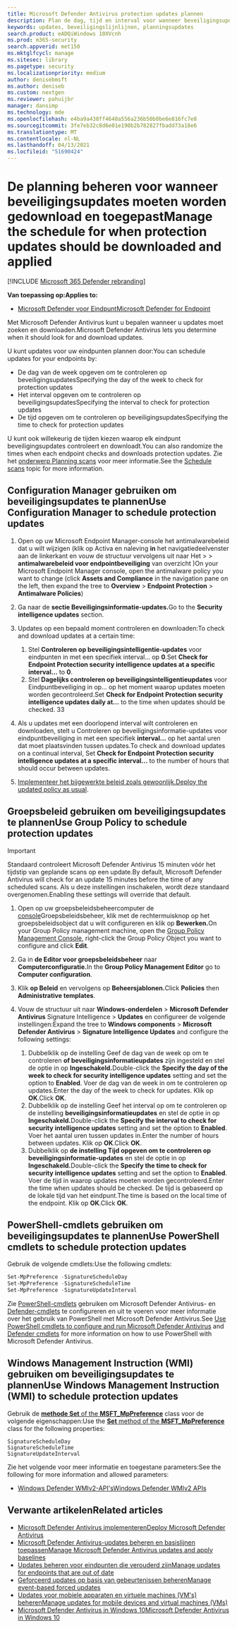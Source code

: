 ```yaml
---
title: Microsoft Defender Antivirus protection updates plannen
description: Plan de dag, tijd en interval voor wanneer beveiligingsupdates moeten worden gedownload
keywords: updates, beveiligingslijnlijnen, planningsupdates
search.product: eADQiWindows 10XVcnh
ms.prod: m365-security
search.appverid: met150
ms.mktglfcycl: manage
ms.sitesec: library
ms.pagetype: security
ms.localizationpriority: medium
author: denisebmsft
ms.author: deniseb
ms.custom: nextgen
ms.reviewer: pahuijbr
manager: dansimp
ms.technology: mde
ms.openlocfilehash: e4ba9a438ff4640a556a236b50b0be6e816fc7e8
ms.sourcegitcommit: 3fe7eb32c8d6e01e190b2b782827fbadd73a18e6
ms.translationtype: MT
ms.contentlocale: nl-NL
ms.lasthandoff: 04/13/2021
ms.locfileid: "51690424"
---
```

# <a name="manage-the-schedule-for-when-protection-updates-should-be-downloaded-and-applied"></a><span data-ttu-id="e4b5f-104">De planning beheren voor wanneer beveiligingsupdates moeten worden gedownload en toegepast</span><span class="sxs-lookup"><span data-stu-id="e4b5f-104">Manage the schedule for when protection updates should be downloaded and applied</span></span>

[!INCLUDE [Microsoft 365 Defender rebranding](../../includes/microsoft-defender.md)]


<span data-ttu-id="e4b5f-105">**Van toepassing op:**</span><span class="sxs-lookup"><span data-stu-id="e4b5f-105">**Applies to:**</span></span>

- [<span data-ttu-id="e4b5f-106">Microsoft Defender voor Eindpunt</span><span class="sxs-lookup"><span data-stu-id="e4b5f-106">Microsoft Defender for Endpoint</span></span>](/microsoft-365/security/defender-endpoint/)

<span data-ttu-id="e4b5f-107">Met Microsoft Defender Antivirus kunt u bepalen wanneer u updates moet zoeken en downloaden.</span><span class="sxs-lookup"><span data-stu-id="e4b5f-107">Microsoft Defender Antivirus lets you determine when it should look for and download updates.</span></span>

<span data-ttu-id="e4b5f-108">U kunt updates voor uw eindpunten plannen door:</span><span class="sxs-lookup"><span data-stu-id="e4b5f-108">You can schedule updates for your endpoints by:</span></span> 

- <span data-ttu-id="e4b5f-109">De dag van de week opgeven om te controleren op beveiligingsupdates</span><span class="sxs-lookup"><span data-stu-id="e4b5f-109">Specifying the day of the week to check for protection updates</span></span> 
- <span data-ttu-id="e4b5f-110">Het interval opgeven om te controleren op beveiligingsupdates</span><span class="sxs-lookup"><span data-stu-id="e4b5f-110">Specifying the interval to check for protection updates</span></span>
- <span data-ttu-id="e4b5f-111">De tijd opgeven om te controleren op beveiligingsupdates</span><span class="sxs-lookup"><span data-stu-id="e4b5f-111">Specifying the time to check for protection updates</span></span>

<span data-ttu-id="e4b5f-112">U kunt ook willekeurig de tijden kiezen waarop elk eindpunt beveiligingsupdates controleert en downloadt.</span><span class="sxs-lookup"><span data-stu-id="e4b5f-112">You can also randomize the times when each endpoint checks and downloads protection updates.</span></span> <span data-ttu-id="e4b5f-113">Zie het [onderwerp Planning scans](scheduled-catch-up-scans-microsoft-defender-antivirus.md) voor meer informatie.</span><span class="sxs-lookup"><span data-stu-id="e4b5f-113">See the [Schedule scans](scheduled-catch-up-scans-microsoft-defender-antivirus.md) topic for more information.</span></span>

## <a name="use-configuration-manager-to-schedule-protection-updates"></a><span data-ttu-id="e4b5f-114">Configuration Manager gebruiken om beveiligingsupdates te plannen</span><span class="sxs-lookup"><span data-stu-id="e4b5f-114">Use Configuration Manager to schedule protection updates</span></span>

1.  <span data-ttu-id="e4b5f-115">Open op uw Microsoft Endpoint Manager-console het antimalwarebeleid dat u wilt wijzigen (klik op Activa en naleving **in** het navigatiedeelvenster aan de linkerkant en vouw de structuur vervolgens uit naar Het  >    >  **antimalwarebeleid voor endpointbeveiliging** van overzicht )</span><span class="sxs-lookup"><span data-stu-id="e4b5f-115">On your Microsoft Endpoint Manager console, open the antimalware policy you want to change (click **Assets and Compliance** in the navigation pane on the left, then expand the tree to **Overview** > **Endpoint Protection** > **Antimalware Policies**)</span></span>

2.  <span data-ttu-id="e4b5f-116">Ga naar de **sectie Beveiligingsinformatie-updates.**</span><span class="sxs-lookup"><span data-stu-id="e4b5f-116">Go to the **Security intelligence updates** section.</span></span>

3. <span data-ttu-id="e4b5f-117">Updates op een bepaald moment controleren en downloaden:</span><span class="sxs-lookup"><span data-stu-id="e4b5f-117">To check and download updates at a certain time:</span></span>
      1. <span data-ttu-id="e4b5f-118">Stel **Controleren op beveiligingsintelligentie-updates** voor eindpunten in met een specifiek interval... op **0**.</span><span class="sxs-lookup"><span data-stu-id="e4b5f-118">Set **Check for Endpoint Protection security intelligence updates at a specific interval...** to **0**.</span></span>
      2. <span data-ttu-id="e4b5f-119">Stel **Dagelijks controleren op beveiligingsintelligentieupdates** voor Eindpuntbeveiliging in op... op het moment waarop updates moeten worden gecontroleerd.</span><span class="sxs-lookup"><span data-stu-id="e4b5f-119">Set **Check for Endpoint Protection security intelligence updates daily at...** to the time when updates should be checked.</span></span>
      <span data-ttu-id="e4b5f-120">3</span><span class="sxs-lookup"><span data-stu-id="e4b5f-120">3</span></span>
4. <span data-ttu-id="e4b5f-121">Als u updates met een doorlopend interval wilt controleren en downloaden, stelt u Controleren op beveiligingsinformatie-updates voor eindpuntbeveiliging in met een specifiek **interval...** op het aantal uren dat moet plaatsvinden tussen updates.</span><span class="sxs-lookup"><span data-stu-id="e4b5f-121">To check and download updates on a continual interval, Set **Check for Endpoint Protection security intelligence updates at a specific interval...** to the number of hours that should occur between updates.</span></span>

5.  <span data-ttu-id="e4b5f-122">[Implementeer het bijgewerkte beleid zoals gewoonlijk.](/sccm/protect/deploy-use/endpoint-antimalware-policies#deploy-an-antimalware-policy-to-client-computers)</span><span class="sxs-lookup"><span data-stu-id="e4b5f-122">[Deploy the updated policy as usual](/sccm/protect/deploy-use/endpoint-antimalware-policies#deploy-an-antimalware-policy-to-client-computers).</span></span>

## <a name="use-group-policy-to-schedule-protection-updates"></a><span data-ttu-id="e4b5f-123">Groepsbeleid gebruiken om beveiligingsupdates te plannen</span><span class="sxs-lookup"><span data-stu-id="e4b5f-123">Use Group Policy to schedule protection updates</span></span>

> [!IMPORTANT]
> <span data-ttu-id="e4b5f-124">Standaard controleert Microsoft Defender Antivirus 15 minuten vóór het tijdstip van geplande scans op een update.</span><span class="sxs-lookup"><span data-stu-id="e4b5f-124">By default, Microsoft Defender Antivirus will check for an update 15 minutes before the time of any scheduled scans.</span></span> <span data-ttu-id="e4b5f-125">Als u deze instellingen inschakelen, wordt deze standaard overgenomen.</span><span class="sxs-lookup"><span data-stu-id="e4b5f-125">Enabling these settings will override that default.</span></span>

1.  <span data-ttu-id="e4b5f-126">Open op uw groepsbeleidsbeheercomputer de [console](/previous-versions/windows/it-pro/windows-server-2008-R2-and-2008/cc731212(v=ws.11))Groepsbeleidsbeheer, klik met de rechtermuisknop op het groepsbeleidsobject dat u wilt configureren en klik op **Bewerken.**</span><span class="sxs-lookup"><span data-stu-id="e4b5f-126">On your Group Policy management machine, open the [Group Policy Management Console](/previous-versions/windows/it-pro/windows-server-2008-R2-and-2008/cc731212(v=ws.11)), right-click the Group Policy Object you want to configure and click **Edit**.</span></span>

3.  <span data-ttu-id="e4b5f-127">Ga in **de Editor voor groepsbeleidsbeheer** naar **Computerconfiguratie.**</span><span class="sxs-lookup"><span data-stu-id="e4b5f-127">In the **Group Policy Management Editor** go to **Computer configuration**.</span></span>

4.  <span data-ttu-id="e4b5f-128">Klik **op Beleid** en vervolgens op **Beheersjablonen.**</span><span class="sxs-lookup"><span data-stu-id="e4b5f-128">Click **Policies** then **Administrative templates**.</span></span>

5.  <span data-ttu-id="e4b5f-129">Vouw de structuur uit naar **Windows-onderdelen**  >  **Microsoft Defender Antivirus** Signature Intelligence  >  **Updates** en configureer de volgende instellingen:</span><span class="sxs-lookup"><span data-stu-id="e4b5f-129">Expand the tree to **Windows components** > **Microsoft Defender Antivirus** > **Signature Intelligence Updates** and configure the following settings:</span></span>

    1. <span data-ttu-id="e4b5f-130">Dubbelklik op de instelling Geef de dag van de week op om te controleren **of beveiligingsinformatieupdates** zijn ingesteld en stel de optie in op **Ingeschakeld.**</span><span class="sxs-lookup"><span data-stu-id="e4b5f-130">Double-click the **Specify the day of the week to check for security intelligence updates** setting and set the option to **Enabled**.</span></span> <span data-ttu-id="e4b5f-131">Voer de dag van de week in om te controleren op updates.</span><span class="sxs-lookup"><span data-stu-id="e4b5f-131">Enter the day of the week to check for updates.</span></span> <span data-ttu-id="e4b5f-132">Klik op **OK**.</span><span class="sxs-lookup"><span data-stu-id="e4b5f-132">Click **OK**.</span></span>
    2. <span data-ttu-id="e4b5f-133">Dubbelklik op de instelling Geef het interval op om te controleren op de instelling **beveiligingsinformatieupdates** en stel de optie in op **Ingeschakeld.**</span><span class="sxs-lookup"><span data-stu-id="e4b5f-133">Double-click the **Specify the interval to check for security intelligence updates** setting and set the option to **Enabled**.</span></span> <span data-ttu-id="e4b5f-134">Voer het aantal uren tussen updates in.</span><span class="sxs-lookup"><span data-stu-id="e4b5f-134">Enter the number of hours between updates.</span></span> <span data-ttu-id="e4b5f-135">Klik op **OK**.</span><span class="sxs-lookup"><span data-stu-id="e4b5f-135">Click **OK**.</span></span>
    3. <span data-ttu-id="e4b5f-136">Dubbelklik op **de instelling Tijd opgeven om te controleren op beveiligingsinformatie-updates** en stel de optie in op **Ingeschakeld.**</span><span class="sxs-lookup"><span data-stu-id="e4b5f-136">Double-click the **Specify the time to check for security intelligence updates** setting and set the option to **Enabled**.</span></span> <span data-ttu-id="e4b5f-137">Voer de tijd in waarop updates moeten worden gecontroleerd.</span><span class="sxs-lookup"><span data-stu-id="e4b5f-137">Enter the time when updates should be checked.</span></span> <span data-ttu-id="e4b5f-138">De tijd is gebaseerd op de lokale tijd van het eindpunt.</span><span class="sxs-lookup"><span data-stu-id="e4b5f-138">The time is based on the local time of the endpoint.</span></span> <span data-ttu-id="e4b5f-139">Klik op **OK**.</span><span class="sxs-lookup"><span data-stu-id="e4b5f-139">Click **OK**.</span></span>


## <a name="use-powershell-cmdlets-to-schedule-protection-updates"></a><span data-ttu-id="e4b5f-140">PowerShell-cmdlets gebruiken om beveiligingsupdates te plannen</span><span class="sxs-lookup"><span data-stu-id="e4b5f-140">Use PowerShell cmdlets to schedule protection updates</span></span>

<span data-ttu-id="e4b5f-141">Gebruik de volgende cmdlets:</span><span class="sxs-lookup"><span data-stu-id="e4b5f-141">Use the following cmdlets:</span></span>

```PowerShell
Set-MpPreference -SignatureScheduleDay
Set-MpPreference -SignatureScheduleTime
Set-MpPreference -SignatureUpdateInterval
```

<span data-ttu-id="e4b5f-142">Zie [PowerShell-cmdlets](use-powershell-cmdlets-microsoft-defender-antivirus.md)  gebruiken om Microsoft Defender Antivirus- en [Defender-cmdlets](/powershell/module/defender/) te configureren en uit te voeren voor meer informatie over het gebruik van PowerShell met Microsoft Defender Antivirus.</span><span class="sxs-lookup"><span data-stu-id="e4b5f-142">See [Use PowerShell cmdlets to configure and run Microsoft Defender Antivirus](use-powershell-cmdlets-microsoft-defender-antivirus.md)  and [Defender cmdlets](/powershell/module/defender/) for more information on how to use PowerShell with Microsoft Defender Antivirus.</span></span>

## <a name="use-windows-management-instruction-wmi-to-schedule-protection-updates"></a><span data-ttu-id="e4b5f-143">Windows Management Instruction (WMI) gebruiken om beveiligingsupdates te plannen</span><span class="sxs-lookup"><span data-stu-id="e4b5f-143">Use Windows Management Instruction (WMI) to schedule protection updates</span></span>

<span data-ttu-id="e4b5f-144">Gebruik de [ **methode Set** of the **MSFT_MpPreference**](/previous-versions/windows/desktop/legacy/dn455323(v=vs.85)) class voor de volgende eigenschappen:</span><span class="sxs-lookup"><span data-stu-id="e4b5f-144">Use the [**Set** method of the **MSFT_MpPreference**](/previous-versions/windows/desktop/legacy/dn455323(v=vs.85)) class for the following properties:</span></span>

```WMI
SignatureScheduleDay
SignatureScheduleTime
SignatureUpdateInterval
```

<span data-ttu-id="e4b5f-145">Zie het volgende voor meer informatie en toegestane parameters:</span><span class="sxs-lookup"><span data-stu-id="e4b5f-145">See the following for more information and allowed parameters:</span></span>
- [<span data-ttu-id="e4b5f-146">Windows Defender WMIv2-API's</span><span class="sxs-lookup"><span data-stu-id="e4b5f-146">Windows Defender WMIv2 APIs</span></span>](/previous-versions/windows/desktop/defender/windows-defender-wmiv2-apis-portal)


## <a name="related-articles"></a><span data-ttu-id="e4b5f-147">Verwante artikelen</span><span class="sxs-lookup"><span data-stu-id="e4b5f-147">Related articles</span></span>

- [<span data-ttu-id="e4b5f-148">Microsoft Defender Antivirus implementeren</span><span class="sxs-lookup"><span data-stu-id="e4b5f-148">Deploy Microsoft Defender Antivirus</span></span>](deploy-manage-report-microsoft-defender-antivirus.md)
- [<span data-ttu-id="e4b5f-149">Microsoft Defender Antivirus-updates beheren en basislijnen toepassen</span><span class="sxs-lookup"><span data-stu-id="e4b5f-149">Manage Microsoft Defender Antivirus updates and apply baselines</span></span>](manage-updates-baselines-microsoft-defender-antivirus.md)
- [<span data-ttu-id="e4b5f-150">Updates beheren voor eindpunten die verouderd zijn</span><span class="sxs-lookup"><span data-stu-id="e4b5f-150">Manage updates for endpoints that are out of date</span></span>](manage-outdated-endpoints-microsoft-defender-antivirus.md)
- [<span data-ttu-id="e4b5f-151">Geforceerd updates op basis van gebeurtenissen beheren</span><span class="sxs-lookup"><span data-stu-id="e4b5f-151">Manage event-based forced updates</span></span>](manage-event-based-updates-microsoft-defender-antivirus.md)
- [<span data-ttu-id="e4b5f-152">Updates voor mobiele apparaten en virtuele machines (VM's) beheren</span><span class="sxs-lookup"><span data-stu-id="e4b5f-152">Manage updates for mobile devices and virtual machines (VMs)</span></span>](manage-updates-mobile-devices-vms-microsoft-defender-antivirus.md)
- [<span data-ttu-id="e4b5f-153">Microsoft Defender Antivirus in Windows 10</span><span class="sxs-lookup"><span data-stu-id="e4b5f-153">Microsoft Defender Antivirus in Windows 10</span></span>](microsoft-defender-antivirus-in-windows-10.md)
